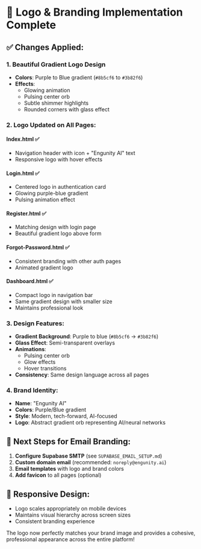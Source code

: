 # 🎨 Logo & Branding Implementation Complete

## ✅ **Changes Applied:**

### **1. Beautiful Gradient Logo Design**
- **Colors**: Purple to Blue gradient (`#8b5cf6` to `#3b82f6`)
- **Effects**: 
  - Glowing animation
  - Pulsing center orb
  - Subtle shimmer highlights
  - Rounded corners with glass effect

### **2. Logo Updated on All Pages:**

#### **Index.html** ✅
- Navigation header with icon + "Engunity AI" text
- Responsive logo with hover effects

#### **Login.html** ✅
- Centered logo in authentication card
- Glowing purple-blue gradient
- Pulsing animation effect

#### **Register.html** ✅
- Matching design with login page
- Beautiful gradient logo above form

#### **Forgot-Password.html** ✅
- Consistent branding with other auth pages
- Animated gradient logo

#### **Dashboard.html** ✅
- Compact logo in navigation bar
- Same gradient design with smaller size
- Maintains professional look

### **3. Design Features:**
- **Gradient Background**: Purple to blue (`#8b5cf6` → `#3b82f6`)
- **Glass Effect**: Semi-transparent overlays
- **Animations**: 
  - Pulsing center orb
  - Glow effects
  - Hover transitions
- **Consistency**: Same design language across all pages

### **4. Brand Identity:**
- **Name**: "Engunity AI" 
- **Colors**: Purple/Blue gradient
- **Style**: Modern, tech-forward, AI-focused
- **Logo**: Abstract gradient orb representing AI/neural networks

## 🔧 **Next Steps for Email Branding:**

1. **Configure Supabase SMTP** (see `SUPABASE_EMAIL_SETUP.md`)
2. **Custom domain email** (recommended: `noreply@engunity.ai`)
3. **Email templates** with logo and brand colors
4. **Add favicon** to all pages (optional)

## 📱 **Responsive Design:**
- Logo scales appropriately on mobile devices
- Maintains visual hierarchy across screen sizes
- Consistent branding experience

The logo now perfectly matches your brand image and provides a cohesive, professional appearance across the entire platform!